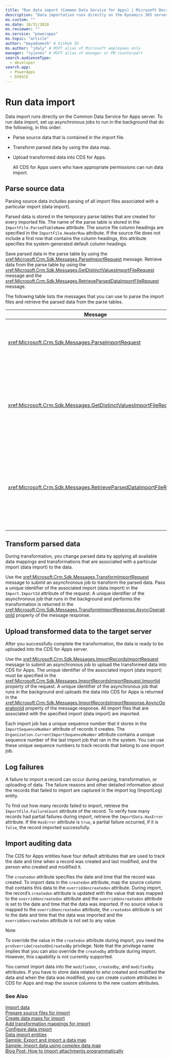 ```yaml
---
title: "Run data import (Common Data Service for Apps) | Microsoft Docs" # Intent and product brand in a unique string of 43-59 chars including spaces
description: "Data importation runs directly on the Dynamics 365 server, and requires three asynchronous jobs for parsing, map-guided transformation, and uploading." # 115-145 characters including spaces. This abstract displays in the search result.
ms.custom: ""
ms.date: 10/31/2018
ms.reviewer: ""
ms.service: "powerapps"
ms.topic: "article"
author: "mayadumesh" # GitHub ID
ms.author: "jdaly" # MSFT alias of Microsoft employees only
manager: "ryjones" # MSFT alias of manager or PM counterpart
search.audienceType: 
  - developer
search.app: 
  - PowerApps
  - D365CE
---
```

# Run data import

Data import runs directly on the Common Data Service for Apps server. To run data import, set up asynchronous jobs to run in the background that do the following, in this order:  
  
- Parse source data that is contained in the import file.  
  
- Transform parsed data by using the data map.  
  
- Upload transformed data into CDS for Apps.  
  
  All CDS for Apps users who have appropriate permissions can run data import.  
  
<a name="parse"></a>   
## Parse source data  
 Parsing source data includes parsing of all import files associated with a particular import (data import).  
  
 Parsed data is stored in the temporary parse tables that are created for every imported file. The name of the parse table is stored in the `ImportFile.ParsedTableName` attribute. The source file column headings are specified in the `ImportFile.HeaderRow` attribute. If the source file does not include a first row that contains the column headings, this attribute specifies the system-generated default column headings.  
  
 Save parsed data in the parse table by using the <xref:Microsoft.Crm.Sdk.Messages.ParseImportRequest> message. Retrieve data from the parse table by using the <xref:Microsoft.Crm.Sdk.Messages.GetDistinctValuesImportFileRequest> message and the <xref:Microsoft.Crm.Sdk.Messages.RetrieveParsedDataImportFileRequest> message.  
  
 The following table lists the messages that you can use to parse the import files and retrieve the parsed data from the parse tables.  
  
|Message|Description|  
|-------------|-----------------|  
|<xref:Microsoft.Crm.Sdk.Messages.ParseImportRequest>|Submits an asynchronous job that parses all import files associated with the specified import (data import). Pass the ID of the associated import (data import) in the <xref:Microsoft.Crm.Sdk.Messages.ParseImportRequest.ImportId> property of this request. The ID of the asynchronous job that runs in the background and performs parsing of data is returned in the <xref:Microsoft.Crm.Sdk.Messages.ParseImportResponse.AsyncOperationId> property of the message response.|  
|<xref:Microsoft.Crm.Sdk.Messages.GetDistinctValuesImportFileRequest>|Returns distinct values for a column in the source file that contains list values. Pass the ID of the associated import file in the <xref:Microsoft.Crm.Sdk.Messages.GetHeaderColumnsImportFileRequest.ImportFileId> property of this request. The distinct values are returned in an array of strings, in the <xref:Microsoft.Crm.Sdk.Messages.GetDistinctValuesImportFileResponse.Values> property of the message response. Use this message only after you have created a parse table by using the <xref:Microsoft.Crm.Sdk.Messages.ParseImportRequest> message. **Important:**  Do not use this message after you use the <xref:Microsoft.Crm.Sdk.Messages.ImportRecordsImportRequest> message. You cannot access the parse table after the import job submitted by the <xref:Microsoft.Crm.Sdk.Messages.ImportRecordsImportRequest> message has finished running.|  
|<xref:Microsoft.Crm.Sdk.Messages.RetrieveParsedDataImportFileRequest>|Retrieves the data from the parse table. Pass the ID of the associated import file in the <xref:Microsoft.Crm.Sdk.Messages.RetrieveParsedDataImportFileRequest.ImportFileId> property of this request. The parsed data is returned in a two-dimensional array of strings in the <xref:Microsoft.Crm.Sdk.Messages.RetrieveParsedDataImportFileResponse.Values> property of the message response. The data is returned with the same column order as the column order in the source file. Use this message only after you have created a parse table by using the <xref:Microsoft.Crm.Sdk.Messages.ParseImportRequest> message. **Important:**  Do not use this message after you use the <xref:Microsoft.Crm.Sdk.Messages.ImportRecordsImportRequest> message. You cannot access the parse table after the import job submitted by the `ImportRecordsMessage` message has finished running.|  
  
<a name="transform"></a>   
## Transform parsed data  
 During transformation, you change parsed data by applying all available data mappings and transformations that are associated with a particular import (data import) to the data.  
  
 Use the <xref:Microsoft.Crm.Sdk.Messages.TransformImportRequest> message to submit an asynchronous job to transform the parsed data. Pass a unique identifier of the associated import (data import) in the `Import.ImportId` attribute of the request. A unique identifier of the asynchronous job that runs in the background and performs the transformation is returned in the <xref:Microsoft.Crm.Sdk.Messages.TransformImportResponse.AsyncOperationId> property of the message response.  
  
<a name="upload"></a>   
## Upload transformed data to the target server  
 After you successfully complete the transformation, the data is ready to be uploaded into the CDS for Apps server.  
  
 Use the <xref:Microsoft.Crm.Sdk.Messages.ImportRecordsImportRequest> message to submit an asynchronous job to upload the transformed data into CDS for Apps. The unique identifier of the associated import (data import) must be specified in the <xref:Microsoft.Crm.Sdk.Messages.ImportRecordsImportRequest.ImportId> property of the request. A unique identifier of the asynchronous job that runs in the background and uploads the data into CDS for Apps is returned in the <xref:Microsoft.Crm.Sdk.Messages.ImportRecordsImportResponse.AsyncOperationId> property of the message response. All import files that are associated with the specified import (data import) are imported.  
  
 Each import job has a unique sequence number that it stores in the `ImportSequenceNumber` attribute of records it creates. The `Organization.CurrentImportSequenceNumber` attribute contains a unique sequence number of the last import job that ran in the system. You can use these unique sequence numbers to track records that belong to one import job.  
  
<a name="log"></a>   
## Log failures  
 A failure to import a record can occur during parsing, transformation, or uploading of data. The failure reasons and other detailed information about the records that failed to import are captured in the import log (ImportLog) entity.  
  
 To find out how many records failed to import, retrieve the `ImportFile.FailureCount` attribute of the record. To verify how many records had partial failures during import, retrieve the `ImportData.HasError` attribute. If the `HasError` attribute is `true`, a partial failure occurred, if it is `false`, the record imported successfully.  
  
<a name="import_audit"></a>   
## Import auditing data  
 The CDS for Apps entities have four default attributes that are used to track the date and time when a record was created and last modified, and the person who created and modified it.  
  
 The `createdon` attribute specifies the date and time that the record was created. To import data in the `createdon` attribute, map the source column that contains this data to the `overriddencreatedon` attribute. During import, the record’s `createdon` attribute is updated with the value that was mapped to the `overriddencreatedon` attribute and the `overriddencreatedon` attribute is set to the date and time that the data was imported. If no source value is mapped to the `overriddencreatedon` attribute, the `createdon` attribute is set to the date and time that the data was imported and the `overriddencreatedon` attribute is not set to any value.  
  
> [!NOTE]
>  To override the value in the `createdon` attribute during import, you need the `prvOverrideCreatedOnCreatedBy` privilege. Note that the privilege name implies that you can also override the `createdby` attribute during import. However, this capability is not currently supported.  
  
 You cannot import data into the `modifiedon`, `createdby`, and `modifiedby` attributes. If you have to store data related to who created and modified the data and when the data was modified, you can create custom attributes in CDS for Apps and map the source columns to the new custom attributes.  
  
### See Also

[Import data](import-data.md)<br />
[Prepare source files for import](prepare-source-files-import.md)<br />
[Create data maps for import](create-data-maps-for-import.md)<br />
[Add transformation mappings for import](add-transformation-mappings-import.md)<br />
[Configure data import](configure-data-import.md)<br />
[Data import entities](data-import-entities.md)<br />
[Sample: Export and import a data map](org-service/samples/export-import-data-map.md)<br />
[Sample: Import data using complex data map](org-service/samples/import-data-complex-data-map.md)<br />
[Blog Post: How to Import attachments programmatically](http://blogs.msdn.com/b/crm/archive/2012/08/06/how-to-import-attachments-programmatically.aspx) 